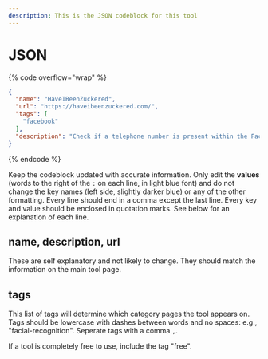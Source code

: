 ```yaml
---
description: This is the JSON codeblock for this tool
---
```


# JSON

{% code overflow="wrap" %}
```json
{
  "name": "HaveIBeenZuckered",
  "url": "https://haveibeenzuckered.com/",
  "tags": [
    "facebook"
  ],
  "description": "Check if a telephone number is present within the Facebook data breach."
}
```
{% endcode %}

Keep the codeblock updated with accurate information. Only edit the **values** (words to the right of the `:` on each line, in light blue font) and do not change the key names (left side, slightly darker blue) or any of the other formatting. Every line should end in a comma except the last line. Every key and value should be enclosed in quotation marks. See below for an explanation of each line.&#x20;

## name, description, url

These are self explanatory and not likely to change. They should match the information on the main tool page.

## tags

This list of tags will determine which category pages the tool appears on. Tags should be lowercase with dashes between words and no spaces: e.g., "facial-recognition". Seperate tags with a comma `,`.

If a tool is completely free to use, include the tag "free".

